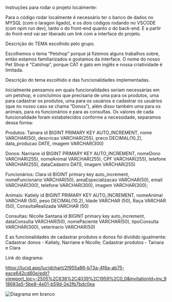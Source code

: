 Instruções para rodar o projeto localmente:

Para o código rodar localmente é necessário ter o banco de dados no MYSQL (com o laragon ligado), e os dois códigos rodando no VSCODE (com npm run dev), tanto o do front-end quanto o do back-end. E a partir do front-end vai ser liberado um link com a interface do projeto.

Descrição do TEMA escolhido pelo grupo.
 
 Escolhemos o tema “Petshop” porque já fizemos alguns trabalhos sobre, então estamos familiarizados e gostamos da interface. O nome do nosso Pet Shop é “Catshop”, porque CAT é gato em inglês e nossa criatividade é limitada. 

Descrição do tema escolhido e das funcionalidades implementadas.

Inicialmente pensamos em quais funcionalidades seriam necessárias em um petshop, e concluímos que precisaria de uma para os produtos, uma para cadastrar os produtos, uma para os usuários e cadastrar os usuários (que no nosso caso se chama “Donos”), além disso também uma para os animais, para os funcionários e para as consultas. Os valores de cada funcionalidade foram estabelecidos conforme a necessidade, separamos dessa forma: 

Produtos: Tainara
id BIGINT PRIMARY KEY AUTO_INCREMENT,
    nome VARCHAR(50),
    descricao VARCHAR(255),
    preco DECIMAL(10,2),
    data_producao DATE,
    imagem VARCHAR(300)

Donos: Narriane
 id BIGINT PRIMARY KEY AUTO_INCREMENT,
    nomeDono VARCHAR(255),
    nomeAnimal VARCHAR(255),
    CPF VARCHAR(255),
    telefone VARCHAR(255),
    dataCadastro DATE,
    imagem VARCHAR(255)

Funcionários: Clara
id BIGINT primary key auto_increment,
    nomeFuncionario VARCHAR(50),
    areaEspecializacao VARCHAR(50),
    email VARCHAR(300),
    telefone VARCHAR(300),
    imagem VARCHAR(300);

Animais: Katiely
id BIGINT PRIMARY KEY AUTO_INCREMENT,
 nomeAnimal VARCHAR (50),
 peso DECIMAL(10,2),
 Idade VARCHAR (50),
 Raça VARCHAR (50),
 ConsultaRealizada VARCHAR (50)

Consultas: Nicolle Santana
id BIGINT primary key auto_increment,
    dataConsulta VARCHAR(50),
    nomePaciente VARCHAR(50),
    tipoConsulta VARCHAR(300),
    veterinario VARCHAR(50)
 
E as funcionalidades de cadastrar produtos e donos foi dividido igualmente: Cadastrar donos - Katiely, Narriane e Nicolle; Cadastrar produtos - Tainara e Clara

Link do diagrama:

https://lucid.app/lucidchart/2f955a86-b73a-4f6a-ab75-eace642cd60e/edit?viewport_loc=-2505%2C638%2C4039%2C1959%2C0_0&invitationId=inv_918683a5-5be8-4e01-b59d-2e2fb7bdc0ea

![Diagrama em branco](https://github.com/user-attachments/assets/22f8edad-a9d1-4812-82fc-62f210c6ad5a)
